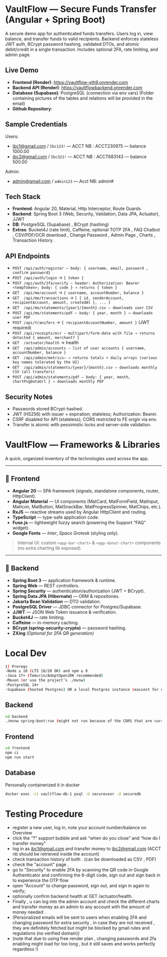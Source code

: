 # VaultFlow — Secure Funds Transfer (Angular + Spring Boot)

A secure demo app for authenticated funds transfers. Users log in, view balance, and transfer funds to valid recipients. Backend enforces stateless JWT auth, BCrypt password hashing, validated DTOs, and atomic debit/credit in a single transaction. Includes optional 2FA, rate limiting, and admin page.

## Live Demo
- **Frontend (Render)**: https://vaultflow-xth9.onrender.com
- **Backend API (Render)**: https://vaultflowbackend.onrender.com
- **Database (Supabase)**: PostgreSQL (connection via env vars) (Folder containing pictures of the tables and relations will be provided in the email)
- **Github Repository**: 
## Sample Credentials
Users:
- ibc1@gmail.com / `Ibc123!` — ACCT NB : ACCT230975 — balance 1000.00
- ibc2@gmail.com / `Ibc321!` — ACCT NB : ACCT683143 — balance 500.00

Admin:
 - admin@gmail.com / `admin123` — Acct NB: admin#

## Tech Stack
- **Frontend**: Angular 20, Material, Http Interceptor, Route Guards
- **Backend**: Spring Boot 3 (Web, Security, Validation, Data JPA, Actuator), JJWT
- **DB**: PostgreSQL (Supabase) , BCrypt (hashing)
- **Extras**: Bucket4J (rate limit), Caffeine, optional TOTP 2FA , FAQ Chatbot , CSV/PDF/OCR download , Change Password , Admin Page , Charts , Transaction History . 

## API Endpoints
- `POST /api/auth/register — body: { username, email, password , confirm password}`
- `POST /api/auth/login` → `{ token }`
- `POST /api/auth/2fa/verify — header: Authorization: Bearer <tempToken>; body: { code } → returns { token }`
- `GET  /api/me/account` → `{ username, accountNumber, balance }`
- `GET  /api/me/transactions` → `[ { id, senderAccount, recipientAccount, amount, createdAt }, ... ]`
- `GET  /api/me/statements/{year}/{month}.csv — downloads user CSV `
- `POST /api/me/statements/pdf — body: { year, month } → downloads user PDF`
- `POST /api/transfers` → `{ recipientAccountNumber, amount }` (JWT required)
- `POST /api/receipts/ocr — multipart/form-data with file → returns detected { amount, merchant? }`
- `GET  /actuator/health` → health
- `GET  /api/admin/accounts — list of user accounts { username, accountNumber, balance }`
- `GET  /api/admin/metrics— → returns totals + daily arrays (various key names tolerated by the UI)`
- `GET  /api/admin/statements/{year}/{month}.csv — downloads monthly CSV (all transfers)`
- `POST /api/admin/statements/pdf — body: { year, month, chartPngDataUrl } → downloads monthly PDF`

## Security Notes
- Passwords stored BCrypt-hashed.
- JWT (HS256) with issuer + expiration; stateless; Authorization: Bearer.
- CSRF disabled for API (stateless); CORS restricted to FE origin via env.
- Transfer is atomic with pessimistic locks and server-side validation.

# VaultFlow — Frameworks & Libraries

A quick, organized inventory of the technologies used across the app.

---

## 🧭 Frontend

- **Angular 20** — SPA framework (signals, standalone components, router, HttpClient).
- **Angular Material** — UI components (MatCard, MatFormField, MatInput, MatIcon, MatButton, MatSnackBar, MatProgressSpinner, MatChips, etc.).
- **RxJS** — reactive streams used by Angular HttpClient and routing.
- **TypeScript** — type-safe application code.
- **Fuse.js** — lightweight fuzzy search (powering the Support “FAQ” widget).
- **Google Fonts** — *Inter*, *Space Grotesk* (styling only).

> Internal UI: custom `<app-bar-chart>` & `<app-donut-chart>` components (no extra charting lib exposed).

---

## 🔧 Backend

- **Spring Boot 3** — application framework & runtime.
- **Spring Web** — REST controllers.
- **Spring Security** — authentication/authorization (JWT + BCrypt).
- **Spring Data JPA (Hibernate)** — ORM & repositories.
- **Jakarta Bean Validation** — DTO validation.
- **PostgreSQL Driver** — JDBC connector for Postgres/Supabase.
- **JJWT** — JSON Web Token issuance & verification.
- **Bucket4J** — rate limiting.
- **Caffeine** — in-memory caching.
- **BCrypt (spring-security-crypto)** — password hashing.
- **ZXing** *(Optional for 2FA QR generation)*  

# Local Dev
```bash
1) Prereqs
-Node ≥ 18 (LTS 18/20 OK) and npm ≥ 9
-Java 17+ (Temurin/AdoptOpenJDK recommended)
-Maven (or use the project’s ./mvnw)
-PostgreSQL 14+
-Supabase (hosted Postgres) OR a local Postgres instance (easiest for offline dev) / (Optional) psql CLI for running SQL
```

## Backend
```bash
cd backend
./mvnw spring-boot:run (might not run because of the CORS that are currently attached to the render)
```
## Frontend
```bash
cd frontend
npm ci
npm run start
```
## Database
Personally containerized it in docker 
```bash
docker exec -it vaultflow-db-1 psql -U secureuser -d securedb
```

# Testing Procedure
- register a new user, log in, note your account number/balance on Overview
- click the “?” support bubble and ask “when do you close” and “how do I transfer money” 
- log in as ibc1@gmail.com and transfer money to ibc2@gmail.com (ACCT nb should be retrieved inside the account) 
- check transaction history of both . (can be downloaded as CSV , PDF)
- check the "account" page .
- go to "Security" to enable 2FA by scanning the QR code in Google Authenticator and confirming the 6-digit code, sign out and sign back in to experience the OTP flow 
- open "Account" to change password, sign out, and sign in again to verify; 
- optionally confirm backend health at GET /actuator/health.
- Finally , u can log into the admin account and check the different charts and transfer money as an admin to any account with the amount of money needed . 
- (Personalized emails will be sent to users when enabling 2FA and changing password for extra security , in case they are not received , they are definitely fetched but might be blocked by gmail rules and regulations (no verified domain))
- (note that due to using free render plan , changing passwords and 2fa enabling might load for too long , but it still saves and works perfectly regardless !)
